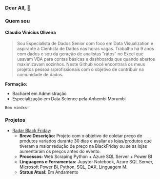 ### Dear All, 👋

### Quem sou

#### Claudio Vinicius Oliveira

>Sou Especialista de Dados Senior com foco em Data Visualization e aspirante à Cientista de Dados nas horas vagas. Trabalho há 9 anos com dados e sou da geração de analistas "ratos" no Excel que usavam VBA para contas básicas e dashboards que quando abertos maximizavam sozinhos. Neste Github você encontrará os meus projetos pessoais/profissionais com o objetivo de contribuir na comunidade de dados.

**Formação:**

* Bacharel em Admnistração
* Especialização em Data Science pela Anhembi Morumbi
```
Bem vindxs!
```




### Projetos

* [Radar Black Friday]():
  * **Breve Descrição:** Projeto com o objetivo de coletar preço de produtos variados durante 30 dias e avaliar as lojas/produtos que tiveram a maior redução de preço na BlackFriday ou se as lojas aumentaram os preços antes do evento. 
  * **Processos:** Web Scraping Python + Azure SQL Server + Power BI
  * **Linguagens e Ferramentas:** Jupyter Notebook, Azure SQL Server, Microsoft Power BI, Python, SQL, DAX, Linguagem M.
  * **Status Atual:** Em Andamento








<!--
**claudioviniciuso/claudioviniciuso** is a ✨ _special_ ✨ repository because its `README.md` (this file) appears on your GitHub profile.

Here are some ideas to get you started:

- 🔭 I’m currently working on ...
- 🌱 I’m currently learning ...
- 👯 I’m looking to collaborate on ...
- 🤔 I’m looking for help with ...
- 💬 Ask me about ...
- 📫 How to reach me: ...
- 😄 Pronouns: ...
- ⚡ Fun fact: ...
-->
